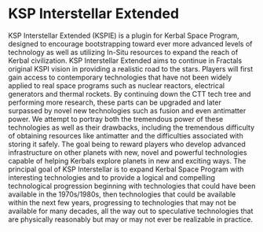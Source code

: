 KSP Interstellar Extended
===============

KSP Interstellar Extended (KSPIE) is a plugin for Kerbal Space Program, designed to encourage bootstrapping toward ever more advanced levels of technology as well as utilizing In-Situ resources to expand the reach of Kerbal civilization. KSP Interstellar Extended aims to continue in Fractals original KSPI vision in providing a realistic road to the stars. Players will first gain access to contemporary technologies that have not been widely applied to real space programs such as nuclear reactors, electrical generators and thermal rockets. By continuing down the CTT tech tree and performing more research, these parts can be upgraded and later surpassed by novel new technologies such as fusion and even antimatter power. We attempt to portray both the tremendous power of these technologies as well as their drawbacks, including the tremendous difficulty of obtaining resources like antimatter and the difficulties associated with storing it safely. The goal being to reward players who develop advanced infrastructure on other planets with new, novel and powerful technologies capable of helping Kerbals explore planets in new and exciting ways. The principal goal of KSP Interstellar is to expand Kerbal Space Program with interesting technologies and to provide a logical and compelling technological progression beginning with technologies that could have been available in the 1970s/1980s, then technologies that could be available within the next few years, progressing to technologies that may not be available for many decades, all the way out to speculative technologies that are physically reasonably but may or may not ever be realizable in practice. 
